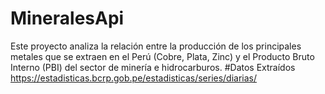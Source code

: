 # MineralesApi
Este proyecto analiza la relación entre la producción de los principales metales que se extraen en el Perú (Cobre, Plata, Zinc) y el Producto Bruto Interno (PBI) del sector de minería e hidrocarburos.
#Datos Extraídos https://estadisticas.bcrp.gob.pe/estadisticas/series/diarias/
